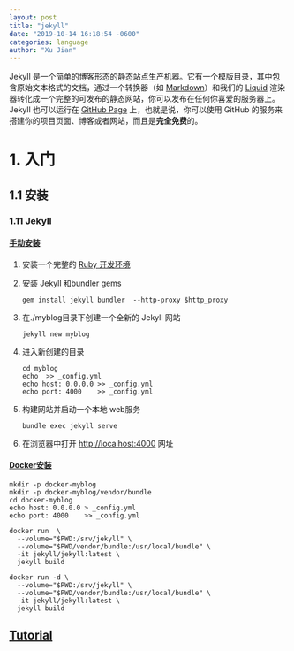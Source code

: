 ```yaml
---
layout: post
title: "jekyll"
date: "2019-10-14 16:18:54 -0600"
categories: language
author: "Xu Jian"
---
```


Jekyll 是一个简单的博客形态的静态站点生产机器。它有一个模版目录，其中包含原始文本格式的文档，通过一个转换器（如 [Markdown](http://daringfireball.net/projects/markdown/)）和我们的 [Liquid](https://github.com/Shopify/liquid/wiki) 渲染器转化成一个完整的可发布的静态网站，你可以发布在任何你喜爱的服务器上。Jekyll 也可以运行在 [GitHub Page](http://pages.github.com/) 上，也就是说，你可以使用 GitHub 的服务来搭建你的项目页面、博客或者网站，而且是**完全免费**的。

# 1. 入门

## 1.1 安装

### 1.11 Jekyll

#### [手动安装](https://www.jekyll.com.cn/docs/)

1. 安装一个完整的 [Ruby 开发环境](ruby.md) 

2. 安装 Jekyll 和[bundler](https://www.jekyll.com.cn/docs/ruby-101/#bundler) [gems](https://www.jekyll.com.cn/docs/ruby-101/#gems)

   ```
   gem install jekyll bundler  --http-proxy $http_proxy
   ```

3. 在./myblog目录下创建一个全新的 Jekyll 网站

   ```
   jekyll new myblog
   ```

4. 进入新创建的目录

   ```
   cd myblog
   echo  >> _config.yml
   echo host: 0.0.0.0 >> _config.yml
   echo port: 4000    >> _config.yml
   ```

5. 构建网站并启动一个本地 web服务

   ```
   bundle exec jekyll serve
   ```

6. 在浏览器中打开 [http://localhost:4000](http://localhost:4000/) 网址

#### [Docker安装](https://github.com/envygeeks/jekyll-docker/blob/master/README.md)

~~~
mkdir -p docker-myblog
mkdir -p docker-myblog/vendor/bundle
cd docker-myblog
echo host: 0.0.0.0 > _config.yml
echo port: 4000    >> _config.yml

docker run  \
  --volume="$PWD:/srv/jekyll" \
  --volume="$PWD/vendor/bundle:/usr/local/bundle" \
  -it jekyll/jekyll:latest \
  jekyll build
  
docker run -d \
  --volume="$PWD:/srv/jekyll" \
  --volume="$PWD/vendor/bundle:/usr/local/bundle" \
  -it jekyll/jekyll:latest \
  jekyll build  
~~~

## [Tutorial](https://jekyllrb.com/tutorials/home/)

